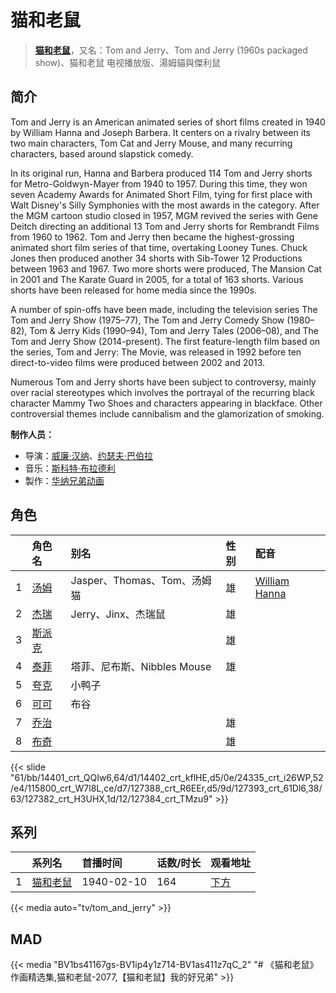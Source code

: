 # 猫和老鼠


> <u>**[猫和老鼠](http://bgm.tv/subject/25961)**</u>，又名：Tom and Jerry、Tom and Jerry (1960s packaged show)、猫和老鼠 电视播放版、湯姆貓與傑利鼠

## 简介


Tom and Jerry is an American animated series of short films created in 1940 by William Hanna and Joseph Barbera. It centers on a rivalry between its two main characters, Tom Cat and Jerry Mouse, and many recurring characters, based around slapstick comedy.

In its original run, Hanna and Barbera produced 114 Tom and Jerry shorts for Metro-Goldwyn-Mayer from 1940 to 1957. During this time, they won seven Academy Awards for Animated Short Film, tying for first place with Walt Disney's Silly Symphonies with the most awards in the category. After the MGM cartoon studio closed in 1957, MGM revived the series with Gene Deitch directing an additional 13 Tom and Jerry shorts for Rembrandt Films from 1960 to 1962. Tom and Jerry then became the highest-grossing animated short film series of that time, overtaking Looney Tunes. Chuck Jones then produced another 34 shorts with Sib-Tower 12 Productions between 1963 and 1967. Two more shorts were produced, The Mansion Cat in 2001 and The Karate Guard in 2005, for a total of 163 shorts. Various shorts have been released for home media since the 1990s.

A number of spin-offs have been made, including the television series The Tom and Jerry Show (1975–77), The Tom and Jerry Comedy Show (1980–82), Tom & Jerry Kids (1990–94), Tom and Jerry Tales (2006–08), and The Tom and Jerry Show (2014-present). The first feature-length film based on the series, Tom and Jerry: The Movie, was released in 1992 before ten direct-to-video films were produced between 2002 and 2013.

Numerous Tom and Jerry shorts have been subject to controversy, mainly over racial stereotypes which involves the portrayal of the recurring black character Mammy Two Shoes and characters appearing in blackface. Other controversial themes include cannibalism and the glamorization of smoking.

**制作人员：**
- 导演：[威廉·汉纳](http://bgm.tv/person/49038)、[约瑟夫·巴伯拉](http://bgm.tv/person/49033)
- 音乐：[斯科特·布拉德利](http://bgm.tv/person/33212)
- 製作：[华纳兄弟动画](http://bgm.tv/person/13957)

## 角色

|     |   角色名   |   别名  | 性别 |  配音  |
|:--- |:------  |:----      |:---  |:--   |
| 1 | [汤姆](http://bgm.tv/character/14401) | Jasper、Thomas、Tom、汤姆猫 | 雄 | [William Hanna](http://bgm.tv/person/49038) |
| 2 | [杰瑞](http://bgm.tv/character/14402) | Jerry、Jinx、杰瑞鼠 | 雄 |  |
| 3 | [斯派克](http://bgm.tv/character/24335) |  | 雄 |  |
| 4 | [泰菲](http://bgm.tv/character/115800) | 塔菲、尼布斯、Nibbles Mouse | 雄 |  |
| 5 | [夸克](http://bgm.tv/character/127388) | 小鸭子 |  |  |
| 6 | [可可](http://bgm.tv/character/127393) | 布谷 |  |  |
| 7 | [乔治](http://bgm.tv/character/127382) |  | 雄 |  |
| 8 | [布奇](http://bgm.tv/character/127384) |  | 雄 |  |

{{< slide "61/bb/14401_crt_QQIw6,64/d1/14402_crt_kflHE,d5/0e/24335_crt_i26WP,52/e4/115800_crt_W7l8L,ce/d7/127388_crt_R6EEr,d5/9d/127393_crt_61Dl6,38/63/127382_crt_H3UHX,1d/12/127384_crt_TMzu9" >}}

## 系列

|     |   系列名   |   首播时间  | 话数/时长  | 观看地址 |
|:---  |:------    |:----      |:---       |:---  |
| 1 |[猫和老鼠](https://bgm.tv/subject/25961)| 1940-02-10 | 164 | [下方](#id-1)  |

{{< media auto="tv/tom_and_jerry" >}}

## MAD

{{< media  "BV1bs41167gs-BV1ip4y1z714-BV1as411z7qC_2"
"# 《猫和老鼠》作画精选集,猫和老鼠-2077,【猫和老鼠】我的好兄弟"  >}}

